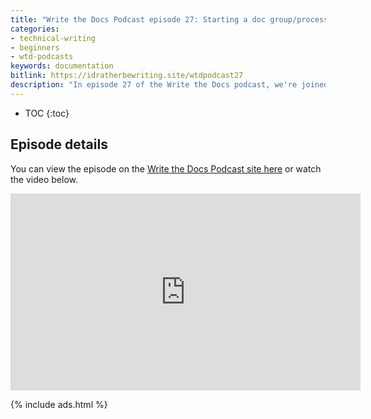 ```yaml
---
title: "Write the Docs Podcast episode 27: Starting a doc group/process when you're the first"
categories:
- technical-writing
- beginners
- wtd-podcasts
keywords: documentation
bitlink: https://idratherbewriting.site/wtdpodcast27
description: "In episode 27 of the Write the Docs podcast, we're joined by Cynthia Ng and Amy Qualls from GitLab to talk about strategies for starting up docs in organizations where there aren't any other tech writers and where you're first on scene setting up shop. What are your first steps as a documentarian when there isn't anyone else, when processes, contacts, tools, and other systems aren't documented or described anywhere? When you're first on scene, docs might not even be your full-time job but rather a task that's on the side of your desk and which you have to bootstrap from ground zero."
---
```


* TOC
{:toc}

## Episode details

You can view the episode on the [Write the Docs Podcast site here](https://podcast.writethedocs.org/2020/02/20/episode-27-starting-doc-dept-from-scratch) or watch the video below.

<iframe width="560" height="315" src="https://www.youtube.com/embed/lEd-aDW4aAk" frameborder="0" allow="accelerometer; autoplay; encrypted-media; gyroscope; picture-in-picture" allowfullscreen></iframe>

{% include ads.html %}

